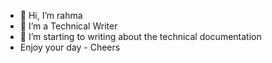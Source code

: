 - 👋 Hi, I’m rahma
- 👀 I’m a Technical Writer
- 🌱 I’m starting to writing about the technical documentation
- Enjoy your day - Cheers


<!---
rahma28/rahma28 is a ✨ special ✨ repository because its `README.md` (this file) appears on your GitHub profile.
You can click the Preview link to take a look at your changes.
--->

